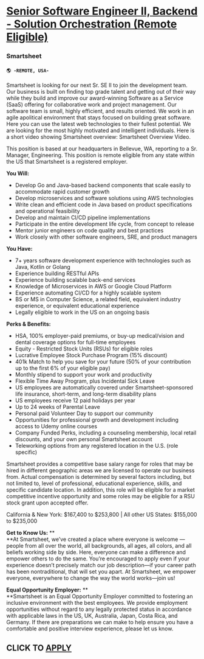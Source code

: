 # [Senior Software Engineer II, Backend - Solution Orchestration (Remote Eligible)](https://www.remotewlb.com/apply/senior-software-engineer-ii-backend-solution-orchestration-remote-eligible)  
### Smartsheet  
#### `🌎 -REMOTE, USA-`  

Smartsheet is looking for our next Sr. SE II to join the development team. Our business is built on finding top grade talent and getting out of their way while they build and improve our award-winning Software as a Service (SaaS) offering for collaborative work and project management. Our software team is small, highly efficient, and results oriented. We work in an agile apolitical environment that stays focused on building great software. Here you can use the latest web technologies to their fullest potential. We are looking for the most highly motivated and intelligent individuals. Here is a short video showing Smartsheet overview: Smartsheet Overview Video.

This position is based at our headquarters in Bellevue, WA, reporting to a Sr. Manager, Engineering. This position is remote eligible from any state within the US that Smartsheet is a registered employer.

**You Will:**

  * Develop Go and Java-based backend components that scale easily to accommodate rapid customer growth
  * Develop microservices and software solutions using AWS technologies
  * Write clean and efficient code in Java based on product specifications and operational feasibility
  * Develop and maintain CI/CD pipeline implementations
  * Participate in the entire development life cycle, from concept to release
  * Mentor junior engineers on code quality and best practices
  * Work closely with other software engineers, SRE, and product managers

**You Have:**

  * 7+ years software development experience with technologies such as Java, Kotlin or Golang
  * Experience building RESTful APIs
  * Experience building scalable back-end services
  * Knowledge of Microservices in AWS or Google Cloud Platform
  * Experience automating CI/CD for a highly scalable system
  * BS or MS in Computer Science, a related field, equivalent industry experience, or equivalent educational experience
  * Legally eligible to work in the US on an ongoing basis

**Perks & Benefits:**

  * HSA, 100% employer-paid premiums, or buy-up medical/vision and dental coverage options for full-time employees
  * Equity - Restricted Stock Units (RSUs) for eligible roles
  * Lucrative Employee Stock Purchase Program (15% discount)
  * 401k Match to help you save for your future (50% of your contribution up to the first 6% of your eligible pay)
  * Monthly stipend to support your work and productivity
  * Flexible Time Away Program, plus Incidental Sick Leave
  * US employees are automatically covered under Smartsheet-sponsored life insurance, short-term, and long-term disability plans
  * US employees receive 12 paid holidays per year
  * Up to 24 weeks of Parental Leave
  * Personal paid Volunteer Day to support our community
  * Opportunities for professional growth and development including access to Udemy online courses
  * Company Funded Perks, including a counseling membership, local retail discounts, and your own personal Smartsheet account
  * Teleworking options from any registered location in the U.S. (role specific)

Smartsheet provides a competitive base salary range for roles that may be hired in different geographic areas we are licensed to operate our business from. Actual compensation is determined by several factors including, but not limited to, level of professional, educational experience, skills, and specific candidate location. In addition, this role will be eligible for a market competitive incentive opportunity and some roles may be eligible for a RSU stock grant upon accepted offer.

California & New York: $167,400 to $253,800 | All other US States: $155,000 to $235,000

**Get to Know Us:** **  
**At Smartsheet, we’ve created a place where everyone is welcome — people from all over the world, all backgrounds, all ages, all colors, and all beliefs working side by side. Here, everyone can make a difference and empower others to do the same. You’re encouraged to apply even if your experience doesn’t precisely match our job description—if your career path has been nontraditional, that will set you apart. At Smartsheet, we empower everyone, everywhere to change the way the world works—join us!

**Equal Opportunity Employer:** **  
**Smartsheet is an Equal Opportunity Employer committed to fostering an inclusive environment with the best employees. We provide employment opportunities without regard to any legally protected status in accordance with applicable laws in the US, UK, Australia, Japan, Costa Rica, and Germany. If there are preparations we can make to help ensure you have a comfortable and positive interview experience, please let us know.

  
## CLICK TO [APPLY](https://www.remotewlb.com/apply/senior-software-engineer-ii-backend-solution-orchestration-remote-eligible)

